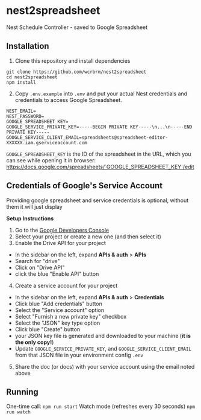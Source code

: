 # nest2spreadsheet
Nest Schedule Controller - saved to Google Spreadsheet

## Installation

1. Clone this repository and install dependencies
```
git clone https://github.com/wcrbrm/nest2spreadsheet
cd nest2spreadsheet
npm install
```
2. Copy `.env.example` into `.env` and put your actual Nest credentials and credentials to access Google Spreadsheet.
```
NEST_EMAIL=
NEST_PASSWORD=
GOOGLE_SPREADSHEET_KEY=
GOOGLE_SERVICE_PRIVATE_KEY=-----BEGIN PRIVATE KEY-----\n...\n-----END PRIVATE KEY-----
GOOGLE_SERVICE_CLIENT_EMAIL=spreadsheets@spreadsheet-editor-XXXXXX.iam.gserviceaccount.com
```

`GOOGLE_SPREADSHEET_KEY` is the ID of the spreadsheet in the URL, which you can see while opening it in browser:
https://docs.google.com/spreadsheets/`GOOGLE_SPREADSHEET_KEY`/edit


## Credentials of Google's Service Account

Providing google spreadsheet and service credentials is optional, without them it will just display 

__Setup Instructions__

1. Go to the [Google Developers Console](https://console.developers.google.com/project)
2. Select your project or create a new one (and then select it)
3. Enable the Drive API for your project
  - In the sidebar on the left, expand __APIs & auth__ > __APIs__
  - Search for "drive"
  - Click on "Drive API"
  - click the blue "Enable API" button
4. Create a service account for your project
  - In the sidebar on the left, expand __APIs & auth__ > __Credentials__
  - Click blue "Add credentials" button
  - Select the "Service account" option
  - Select "Furnish a new private key" checkbox
  - Select the "JSON" key type option
  - Click blue "Create" button
  - your JSON key file is generated and downloaded to your machine (__it is the only copy!__)
  - Update `GOOGLE_SERVICE_PRIVATE_KEY`, and `GOOGLE_SERVICE_CLIENT_EMAIL` from that JSON file in your environment config `.env`
5. Share the doc (or docs) with your service account using the email noted above

## Running

One-time call: `npm run start`
Watch mode (refreshes every 30 seconds) `npm run watch`




